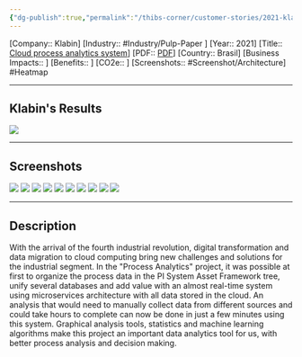 ```yaml
---
{"dg-publish":true,"permalink":"/thibs-corner/customer-stories/2021-klabin-cloud-process-analytics-system/"}
---
```


[Company:: Klabin]
[Industry:: #Industry/Pulp-Paper ]
[Year:: 2021]
[Title:: [Cloud process analytics system](https://resources.osisoft.com/presentations/cloud-process-analytics-system/)]
[PDF:: [PDF](https://cdn.osisoft.com/osi/presentations/2021-aveva-pi-world/UC21NA-D2MM080-Klabin-Bonicenha-Cloud-process-analytics-system.pdf)]
[Country:: Brasil]
[Business Impacts:: ]
[Benefits:: ]
[CO2e:: ]
[Screenshots:: #Screenshot/Architecture] 
#Heatmap

---
## Klabin's Results
![](https://i.imgur.com/Rd3yoTo.png)

---
## Screenshots
![](https://i.imgur.com/pRbVrnW.png)
![](https://i.imgur.com/Ea0QD1P.png)
![](https://i.imgur.com/ci1IGfQ.png)
![](https://i.imgur.com/xLSUYqZ.png)
![](https://i.imgur.com/DE8r3dK.png)
![](https://i.imgur.com/ez0D1U2.png)
![](https://i.imgur.com/3KBtTrA.png)
![](https://i.imgur.com/Ug04k8u.png)
![](https://i.imgur.com/eZZVZ6O.png)
![](https://i.imgur.com/PHBtP5r.png)

---
## Description
With the arrival of the fourth industrial revolution, digital transformation and data migration to cloud computing bring new challenges and solutions for the industrial segment. In the "Process Analytics" project, it was possible at first to organize the process data in the PI System Asset Framework tree, unify several databases and add value with an almost real-time system using microservices architecture with all data stored in the cloud. An analysis that would need to manually collect data from different sources and could take hours to complete can now be done in just a few minutes using this system. Graphical analysis tools, statistics and machine learning algorithms make this project an important data analytics tool for us, with better process analysis and decision making.